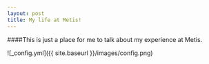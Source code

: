 ```yaml
---
layout: post
title: My life at Metis!
---
```


####This is just a place for me to talk about my experience at Metis.







![_config.yml]({{ site.baseurl }}/images/config.png)


